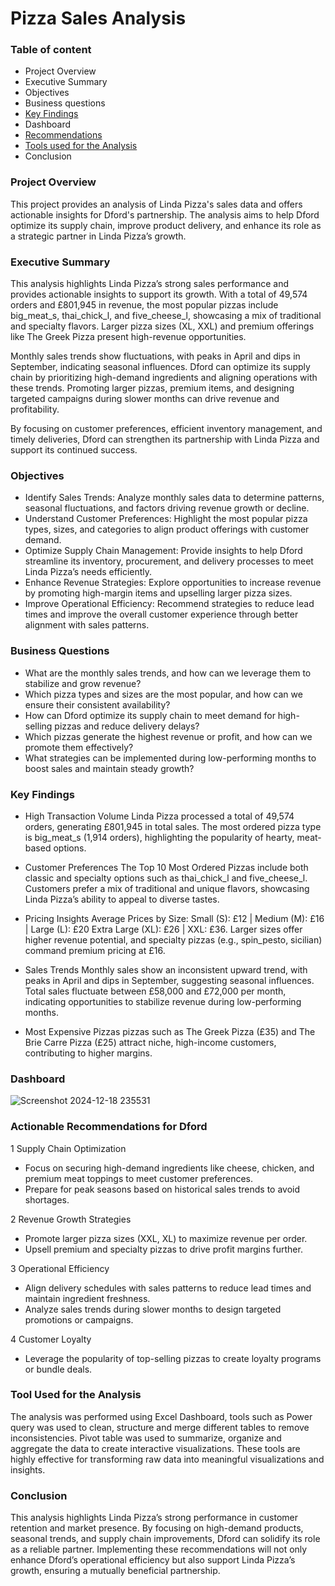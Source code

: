 # Pizza Sales Analysis

### Table of content
- Project Overview   
- Executive Summary
- Objectives
- Business questions
- [Key Findings](#key-findings)
- Dashboard
- [Recommendations](#recommendations)
- [Tools used for the Analysis](#tools-used-for-the-analysis)
- Conclusion

### Project Overview
This project provides an analysis of Linda Pizza's sales data and offers actionable insights for Dford's partnership. The analysis aims to help Dford optimize its supply chain, improve product delivery, and enhance its role as a strategic partner in Linda Pizza’s growth.

### Executive Summary
This analysis highlights Linda Pizza’s strong sales performance and provides actionable insights to support its growth. With a total of 49,574 orders and £801,945 in revenue, the most popular pizzas include big_meat_s, thai_chick_l, and five_cheese_l, showcasing a mix of traditional and specialty flavors. Larger pizza sizes (XL, XXL) and premium offerings like The Greek Pizza present high-revenue opportunities.

Monthly sales trends show fluctuations, with peaks in April and dips in September, indicating seasonal influences. Dford can optimize its supply chain by prioritizing high-demand ingredients and aligning operations with these trends. Promoting larger pizzas, premium items, and designing targeted campaigns during slower months can drive revenue and profitability.

By focusing on customer preferences, efficient inventory management, and timely deliveries, Dford can strengthen its partnership with Linda Pizza and support its continued success.

### Objectives
- Identify Sales Trends: Analyze monthly sales data to determine patterns, seasonal fluctuations, and factors driving revenue growth or decline.
- Understand Customer Preferences: Highlight the most popular pizza types, sizes, and categories to align product offerings with customer demand.
- Optimize Supply Chain Management: Provide insights to help Dford streamline its inventory, procurement, and delivery processes to meet Linda Pizza’s needs efficiently.
- Enhance Revenue Strategies: Explore opportunities to increase revenue by promoting high-margin items and upselling larger pizza sizes.
- Improve Operational Efficiency: Recommend strategies to reduce lead times and improve the overall customer experience through better alignment with sales patterns.

### Business Questions
- What are the monthly sales trends, and how can we leverage them to stabilize and grow revenue?
- Which pizza types and sizes are the most popular, and how can we ensure their consistent availability?
- How can Dford optimize its supply chain to meet demand for high-selling pizzas and reduce delivery delays?
- Which pizzas generate the highest revenue or profit, and how can we promote them effectively?
- What strategies can be implemented during low-performing months to boost sales and maintain steady growth?

### Key Findings
- High Transaction Volume
Linda Pizza processed a total of 49,574 orders, generating £801,945 in total sales.
The most ordered pizza type is big_meat_s (1,914 orders), highlighting the popularity of hearty, meat-based options.

- Customer Preferences
The Top 10 Most Ordered Pizzas include both classic and specialty options such as thai_chick_l and five_cheese_l.
Customers prefer a mix of traditional and unique flavors, showcasing Linda Pizza’s ability to appeal to diverse tastes.

- Pricing Insights
Average Prices by Size:
Small (S): £12 | Medium (M): £16 | Large (L): £20
Extra Large (XL): £26 | XXL: £36.
Larger sizes offer higher revenue potential, and specialty pizzas (e.g., spin_pesto, sicilian) command premium pricing at £16.

- Sales Trends
Monthly sales show an inconsistent upward trend, with peaks in April and dips in September, suggesting seasonal influences.
Total sales fluctuate between £58,000 and £72,000 per month, indicating opportunities to stabilize revenue during low-performing months.

- Most Expensive Pizzas
pizzas such as The Greek Pizza (£35) and The Brie Carre Pizza (£25) attract niche, high-income customers, contributing to higher margins.

### Dashboard
![Screenshot 2024-12-18 235531](https://github.com/user-attachments/assets/10dbc6a8-08c5-478f-a1d8-811a6e4293dc)

### Actionable Recommendations for Dford

1 Supply Chain Optimization
- Focus on securing high-demand ingredients like cheese, chicken, and premium meat toppings to meet customer preferences.
- Prepare for peak seasons based on historical sales trends to avoid shortages.

2 Revenue Growth Strategies
- Promote larger pizza sizes (XXL, XL) to maximize revenue per order.
- Upsell premium and specialty pizzas to drive profit margins further.

3 Operational Efficiency
- Align delivery schedules with sales patterns to reduce lead times and maintain ingredient freshness.
- Analyze sales trends during slower months to design targeted promotions or campaigns.

4 Customer Loyalty
- Leverage the popularity of top-selling pizzas to create loyalty programs or bundle deals.

### Tool Used for the Analysis

The analysis was performed using Excel Dashboard, tools such as Power query was used to clean, structure and merge different tables to remove inconsistencies.
Pivot table was used to summarize, organize and aggregate the data to create interactive visualizations. These tools are highly effective for transforming raw data into meaningful visualizations and insights.

### Conclusion
This analysis highlights Linda Pizza’s strong performance in customer retention and market presence. By focusing on high-demand products, seasonal trends, and supply chain improvements, Dford can solidify its role as a reliable partner. Implementing these recommendations will not only enhance Dford’s operational efficiency but also support Linda Pizza’s growth, ensuring a mutually beneficial partnership.













